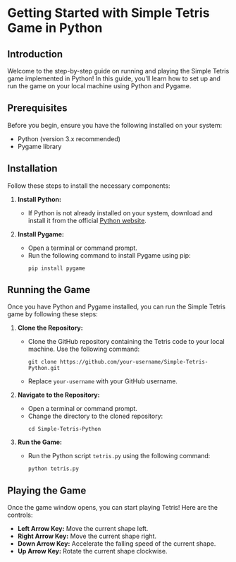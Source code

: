 # Getting Started with Simple Tetris Game in Python

## Introduction
Welcome to the step-by-step guide on running and playing the Simple Tetris game implemented in Python! In this guide, you'll learn how to set up and run the game on your local machine using Python and Pygame.

## Prerequisites
Before you begin, ensure you have the following installed on your system:
- Python (version 3.x recommended)
- Pygame library

## Installation
Follow these steps to install the necessary components:

1. **Install Python:**
   - If Python is not already installed on your system, download and install it from the official [Python website](https://www.python.org/).

2. **Install Pygame:**
   - Open a terminal or command prompt.
   - Run the following command to install Pygame using pip:
     ```
     pip install pygame
     ```

## Running the Game
Once you have Python and Pygame installed, you can run the Simple Tetris game by following these steps:

1. **Clone the Repository:**
   - Clone the GitHub repository containing the Tetris code to your local machine. Use the following command:
     ```
     git clone https://github.com/your-username/Simple-Tetris-Python.git
     ```
   - Replace `your-username` with your GitHub username.

2. **Navigate to the Repository:**
   - Open a terminal or command prompt.
   - Change the directory to the cloned repository:
     ```
     cd Simple-Tetris-Python
     ```

3. **Run the Game:**
   - Run the Python script `tetris.py` using the following command:
     ```
     python tetris.py
     ```

## Playing the Game
Once the game window opens, you can start playing Tetris! Here are the controls:

- **Left Arrow Key:** Move the current shape left.
- **Right Arrow Key:** Move the current shape right.
- **Down Arrow Key:** Accelerate the falling speed of the current shape.
- **Up Arrow Key:** Rotate the current shape clockwise.